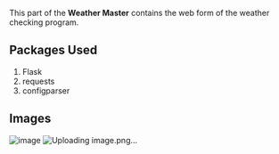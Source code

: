 This part of the **Weather Master** contains the web form of the weather checking program.

## Packages Used
1. Flask
2. requests
3. configparser

## Images
![image](https://github.com/dev-world-rohit/infotrixs/assets/136791205/162f8862-7bfb-4ef2-9938-7719eb736f98)
![Uploading image.png…]()
